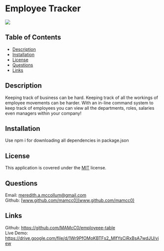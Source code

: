 # Employee Tracker

  ![](https://img.shields.io/badge/License-MIT-yellow.svg)


  ## Table of Contents
  - [Description](#description)
  - [Installation](#installation)
  - [License](#license)
  - [Questions](#questions)
  - [Links](#links)

  ## Description
  
  Keeping track of business can be hard. Keeping track of all the workings of employee movements can be harder. With an in-line command system to keep track of employees you can view all the departments, roles, salaries even managers within your company!

  

  ## Installation
  Use npm i for downloading all dependencies in package.json

 
  ## License
  This application is covered under the [MIT]((https://opensource.org/licenses/MIT)) license.
  

  ## Questions
 

  Email: meredith.a.mccollum@gmail.com<br />
  Github: [www.github.com/mamcc0](www.github.com/mamcc0)

  ## Links
  Github: https://github.com/MAMcC0/employeee-table <br />
  Live Demo: https://drive.google.com/file/d/1Wr9PfOMoKBTFs2_MlfYsCiRxBsA7wdJU/view